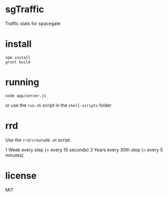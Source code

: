 # sgTraffic

Traffic stats for spacegate

# install

```
npm install
grunt build
```

# running

```
node app/server.js
```

or use the ```run.sh``` script in the ```shell-scripts``` folder.

# rrd

Use the ```rrd/createDb.sh``` script.

1 Week every step (= every 10 seconds)
3 Years every 30th step (= every 5 minutes)


# license

MIT
